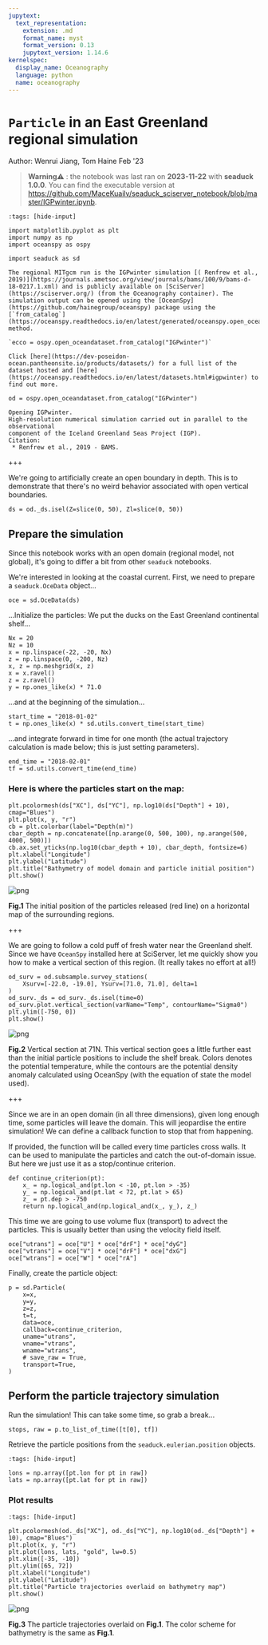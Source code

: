```yaml
---
jupytext:
  text_representation:
    extension: .md
    format_name: myst
    format_version: 0.13
    jupytext_version: 1.14.6
kernelspec:
  display_name: Oceanography
  language: python
  name: oceanography
---
```


# `Particle` in an East Greenland regional simulation

Author: Wenrui Jiang, Tom Haine Feb '23
> **Warning**⚠️ : the notebook was last ran on **2023-11-22** with **seaduck 1.0.0**. You can find the executable version at https://github.com/MaceKuailv/seaduck_sciserver_notebook/blob/master/IGPwinter.ipynb. 
```{code-cell} ipython3
:tags: [hide-input]

import matplotlib.pyplot as plt
import numpy as np
import oceanspy as ospy

import seaduck as sd
```

```{admonition} Access IGPwinter
The regional MITgcm run is the IGPwinter simulation [( Renfrew et al., 2019)](https://journals.ametsoc.org/view/journals/bams/100/9/bams-d-18-0217.1.xml) and is publicly available on [SciServer](https://sciserver.org/) (from the Oceanography container). The simulation output can be opened using the [OceanSpy](https://github.com/hainegroup/oceanspy) package using the [`from_catalog`](https://oceanspy.readthedocs.io/en/latest/generated/oceanspy.open_oceandataset.from_catalog.html) method. 

`ecco = ospy.open_oceandataset.from_catalog("IGPwinter")`

Click [here](https://dev-poseidon-ocean.pantheonsite.io/products/datasets/) for a full list of the dataset hosted and [here](https://oceanspy.readthedocs.io/en/latest/datasets.html#igpwinter) to find out more.
```

```{code-cell} ipython3
od = ospy.open_oceandataset.from_catalog("IGPwinter")
```

```
Opening IGPwinter.
High-resolution numerical simulation carried out in parallel to the observational
component of the Iceland Greenland Seas Project (IGP).
Citation:
 * Renfrew et al., 2019 - BAMS.
```

+++

We're going to artificially create an open boundary in depth. This is to demonstrate that there's no weird behavior associated with open vertical boundaries.

```{code-cell} ipython3
ds = od._ds.isel(Z=slice(0, 50), Zl=slice(0, 50))
```

## Prepare the simulation

Since this notebook works with an open domain (regional model, not global), it's going to differ a bit from other `seaduck` notebooks.

We're interested in looking at the coastal current. First, we need to prepare a `seaduck.OceData` object...

```{code-cell} ipython3
oce = sd.OceData(ds)
```

...Initialize the particles: We put the ducks on the East Greenland continental shelf...

```{code-cell} ipython3
Nx = 20
Nz = 10
x = np.linspace(-22, -20, Nx)
z = np.linspace(0, -200, Nz)
x, z = np.meshgrid(x, z)
x = x.ravel()
z = z.ravel()
y = np.ones_like(x) * 71.0
```

...and at the beginning of the simulation...

```{code-cell} ipython3
start_time = "2018-01-02"
t = np.ones_like(x) * sd.utils.convert_time(start_time)
```

...and integrate forward in time for one month (the actual trajectory calculation is made below; this is just setting parameters).

```{code-cell} ipython3
end_time = "2018-02-01"
tf = sd.utils.convert_time(end_time)
```

### Here is where the particles start on the map:

```{code-cell} ipython3
plt.pcolormesh(ds["XC"], ds["YC"], np.log10(ds["Depth"] + 10), cmap="Blues")
plt.plot(x, y, "r")
cb = plt.colorbar(label="Depth(m)")
cbar_depth = np.concatenate([np.arange(0, 500, 100), np.arange(500, 4000, 500)])
cb.ax.set_yticks(np.log10(cbar_depth + 10), cbar_depth, fontsize=6)
plt.xlabel("Longitude")
plt.ylabel("Latitude")
plt.title("Bathymetry of model domain and particle initial position")
plt.show()
```
![png](https://github.com/MaceKuailv/seaduck_sciserver_notebook/blob/master/IGPwinter_files/IGPwinter_16_0.png?raw=true)

**Fig.1** The initial position of the particles released (red line) on a horizontal map of the surrounding regions.

+++

We are going to follow a cold puff of fresh water near the Greenland shelf. Since we have `OceanSpy` installed here at SciServer, let me quickly show you how to make a vertical section of this region. (It really takes no effort at all!)

```{code-cell} ipython3
od_surv = od.subsample.survey_stations(
    Xsurv=[-22.0, -19.0], Ysurv=[71.0, 71.0], delta=1
)
od_surv._ds = od_surv._ds.isel(time=0)
od_surv.plot.vertical_section(varName="Temp", contourName="Sigma0")
plt.ylim([-750, 0])
plt.show()
```
![png](https://github.com/MaceKuailv/seaduck_sciserver_notebook/blob/master/IGPwinter_files/IGPwinter_19_1.png?raw=true)

**Fig.2** Vertical section at 71N. This vertical section goes a little further east than the initial particle positions to include the shelf break. Colors denotes the potential temperature, while the contours are the potential density anomaly calculated using OceanSpy (with the equation of state the model used).

+++

Since we are in an open domain (in all three dimensions), given long enough time, some particles will leave the domain. This will jeopardise the entire simulation!  We can define a callback function to stop that from happening.

If provided, the function will be called every time particles cross walls. It can be used to manipulate the particles and catch the out-of-domain issue. But here we just use it as a stop/continue criterion.

```{code-cell} ipython3
def continue_criterion(pt):
    x_ = np.logical_and(pt.lon < -10, pt.lon > -35)
    y_ = np.logical_and(pt.lat < 72, pt.lat > 65)
    z_ = pt.dep > -750
    return np.logical_and(np.logical_and(x_, y_), z_)
```

This time we are going to use volume flux (transport) to advect the particles. This is usually better than using the velocity field itself.

```{code-cell} ipython3
oce["utrans"] = oce["U"] * oce["drF"] * oce["dyG"]
oce["vtrans"] = oce["V"] * oce["drF"] * oce["dxG"]
oce["wtrans"] = oce["W"] * oce["rA"]
```

Finally, create the particle object:

```{code-cell} ipython3
p = sd.Particle(
    x=x,
    y=y,
    z=z,
    t=t,
    data=oce,
    callback=continue_criterion,
    uname="utrans",
    vname="vtrans",
    wname="wtrans",
    # save_raw = True,
    transport=True,
)
```

## Perform the particle trajectory simulation

Run the simulation!  This can take some time, so grab a break...

```{code-cell} ipython3
stops, raw = p.to_list_of_time([t[0], tf])
```

Retrieve the particle positions from the `seaduck.eulerian.position` objects.

```{code-cell} ipython3
:tags: [hide-input]

lons = np.array([pt.lon for pt in raw])
lats = np.array([pt.lat for pt in raw])
```

### Plot results

```{code-cell} ipython3
:tags: [hide-input]

plt.pcolormesh(od._ds["XC"], od._ds["YC"], np.log10(od._ds["Depth"] + 10), cmap="Blues")
plt.plot(x, y, "r")
plt.plot(lons, lats, "gold", lw=0.5)
plt.xlim([-35, -10])
plt.ylim([65, 72])
plt.xlabel("Longitude")
plt.ylabel("Latitude")
plt.title("Particle trajectories overlaid on bathymetry map")
plt.show()
```
![png](https://github.com/MaceKuailv/seaduck_sciserver_notebook/blob/master/IGPwinter_files/IGPwinter_32_0.png?raw=true)

**Fig.3** The particle trajectories overlaid on **Fig.1**. The color scheme for bathymetry is the same as **Fig.1**.

```{code-cell} ipython3

```
